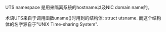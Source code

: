 UTS namespace 是用来隔离系统的hostname以及NIC domain name的。

术语UTS来自于调用函数uname()时用到的结构体: struct utsname. 而这个结构体的名字源自于"UNIX Time-sharing System".
